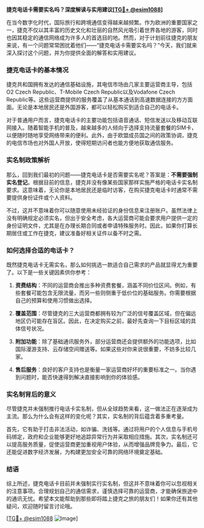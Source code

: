 **捷克电话卡需要实名吗？深度解读与实用建议[[TG💪+ @esim1088](https://t.me/s/esim1088)]**

在当今数字化时代，国际旅行和跨境通信变得越来越频繁。作为欧洲的重要国家之一，捷克不仅以其丰富的历史文化和壮丽的自然风光吸引着世界各地的游客，同时也因其稳定的通信网络成为许多人的首选目的地。然而，对于计划前往捷克的朋友来说，有一个问题常常困扰着他们——“捷克电话卡需要实名吗？”今天，我们就来深入探讨这个问题，并为你提供全面的解答和实用建议。

### 捷克电话卡的基本情况

捷克共和国拥有发达的通信基础设施，其电信市场由几家主要运营商主导，包括O2 Czech Republic、T-Mobile Czech Republic以及Vodafone Czech Republic等。这些运营商提供的服务覆盖了从基本通话到高速数据连接的方方面面。无论是本地居民还是外国游客，都可以轻松购买到适合自己的电话卡。

对于普通用户而言，捷克电话卡的主要功能包括语音通话、短信发送以及移动互联网接入。随着智能手机的普及，越来越多的人倾向于选择支持流量套餐的SIM卡，以便随时随地享受网络带来的便利。此外，由于欧盟成员国之间的政策协调，捷克的电信市场也对外国人开放，使得短期访问者也能方便地获取通信服务。

### 实名制政策解析

那么，回到我们最初的问题——捷克电话卡是否需要实名呢？答案是：**不需要强制实名登记**。根据目前的信息，捷克并没有像某些国家那样实施严格的电话卡实名制要求。这意味着，无论你是本地居民还是临时访客，在购买捷克电话卡时通常不需要提供身份证件或个人资料。

不过，这并不意味着你可以随意使用未经验证的身份信息来注册账户。虽然法律上没有明确规定必须实名，但出于安全考虑，各大运营商可能会要求用户提供一定的身份证明文件，尤其是在办理长期合同或者申请特殊服务时。因此，如果你打算长期居住或工作在捷克，建议准备好相关证件以备不时之需。

### 如何选择合适的电话卡？

既然捷克电话卡无需实名，那么如何挑选一款适合自己需求的产品就显得尤为重要了。以下是一些关键因素供你参考：

1. **资费结构**：不同的运营商会推出多种资费套餐，涵盖不同价位区间。例如，有些套餐可能包含无限流量，而另一些则侧重于低价位的基础服务。你需要根据自己的预算和使用习惯做出选择。
   
2. **覆盖范围**：尽管捷克的三大运营商都拥有较为广泛的信号覆盖区域，但在偏远地区仍可能存在盲区。因此，在决定购买之前，最好先查询一下目标区域的具体信号状况。

3. **附加功能**：除了基础通讯服务外，部分运营商还会提供额外的功能选项，比如国际漫游支持、云存储空间赠送等。如果这些对你来说很重要，不妨多比较几家。

4. **售后服务**：良好的客户支持也是衡量一家运营商好坏的重要标准之一。当你遇到问题时，能否快速得到解决直接影响到你的体验感。

### 实名制背后的意义

尽管捷克并未强制推行电话卡实名制，但从全球趋势来看，这一做法正在逐渐成为主流。那么为什么会有这样的变化呢？其实，实名制的背后蕴含着多重考量。

首先，它有助于打击非法活动，如诈骗、洗钱等。通过将用户的个人信息与手机号码绑定，政府和企业能够更好地追踪异常行为并采取相应措施。其次，实名制还可以提高服务质量，促使运营商更加重视用户体验，从而增强品牌竞争力。最后，它还能促进数字经济发展，为构建更加安全可靠的网络环境奠定基础。

### 结语

综上所述，捷克电话卡目前并未强制实行实名制，但这并不意味着你可以忽视相关的注意事项。合理规划自己的通信需求，谨慎选择可靠的运营商，才能确保旅途中的通讯无忧。希望本文能帮助到那些即将踏上捷克之旅的朋友们！如果你还有其他疑问，欢迎随时留言讨论哦。

[[TG💪+ @esim1088](https://t.me/s/esim1088) ![Image](https://i.postimg.cc/4NQfJmqS/Snipaste-2025-05-13-00-14-12.png)]